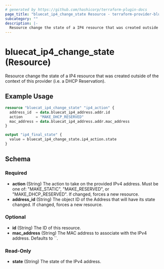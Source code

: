 ```yaml
---
# generated by https://github.com/hashicorp/terraform-plugin-docs
page_title: "bluecat_ip4_change_state Resource - terraform-provider-bluecat"
subcategory: ""
description: |-
  Resource change the state of a IP4 resource that was created outside of the context of this provider (i.e. a DHCP Reservation).
---
```


# bluecat_ip4_change_state (Resource)

Resource change the state of a IP4 resource that was created outside of the context of this provider (i.e. a DHCP Reservation).

## Example Usage

```terraform
resource "bluecat_ip4_change_state" "ip4_action" {
  address_id  = data.bluecat_ip4_address.addr.id
  action      = "MAKE_DHCP_RESERVED"
  mac_address = data.bluecat_ip4_address.addr.mac_address
}

output "ip4_final_state" {
  value = bluecat_ip4_change_state.ip4_action.state
}
```

<!-- schema generated by tfplugindocs -->
## Schema

### Required

- **action** (String) The action to take on the provided IPv4 address.  Must be one of: "MAKE_STATIC", "MAKE_RESERVED", or "MAKE_DHCP_RESERVED". If changed, forces a new resource.
- **address_id** (String) The object ID of the Address that will have its state changed. If changed, forces a new resource.

### Optional

- **id** (String) The ID of this resource.
- **mac_address** (String) The MAC address to associate with the IPv4 address. Defaults to ``.

### Read-Only

- **state** (String) The state of the IPv4 address.


